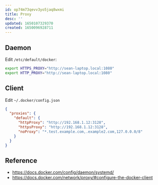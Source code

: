 ```yaml
---
id: op74m73qevv3yo5jaq8wxmi
title: Proxy
desc: ''
updated: 1650107329370
created: 1650096928711
---
```


## Daemon

Edit `/etc/default/docker`:

```sh
export HTTPS_PROXY="http://sean-laptop.local:1080"
export HTTP_PROXY="http://sean-laptop.local:1080"
```

## Client

Edit `~/.docker/config.json`

```json
{
  "proxies": {
    "default": {
      "httpProxy": "http://192.168.1.12:3128",
      "httpsProxy": "http://192.168.1.12:3128",
      "noProxy": "*.test.example.com,.example2.com,127.0.0.0/8"
    }
  }
}
```

## Reference

- https://docs.docker.com/config/daemon/systemd/
- https://docs.docker.com/network/proxy/#configure-the-docker-client
